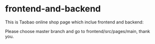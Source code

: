 # frontend-and-backend
This is Taobao online shop page which inclue frontend and backend:

Please choose master branch and go to frontend/src/pages/main, thank you.
